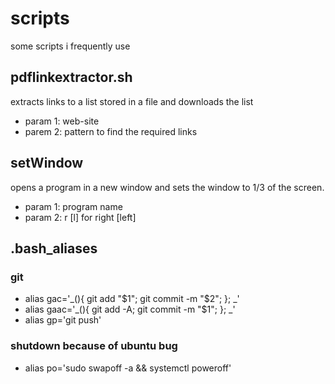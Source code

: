 # scripts
some scripts i frequently use

## pdflinkextractor.sh
extracts links to a list stored in a file and downloads the list

 * param 1: web-site
 * parem 2: pattern to find the required links

## setWindow
opens a program in a new window and sets the window to 1/3 of the screen.

 * param 1: program name
 * param 2: r [l] for right [left]

## .bash_aliases
### git
 * alias gac='_(){ git add "$1"; git commit -m "$2"; }; _'
 * alias gaac='_(){ git add -A; git commit -m "$1"; }; _'
 * alias gp='git push'

### shutdown because of ubuntu bug
 * alias po='sudo swapoff -a && systemctl poweroff'
